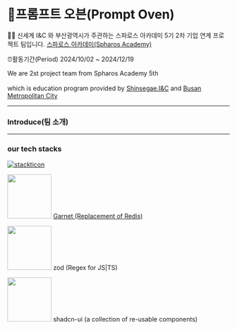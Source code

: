 # 🐤프롬프트 오븐(Prompt Oven)

 🙋‍♀️ 신세계 I&C 와 부산광역시가 주관하는 스파로스 아카데미 5기
2차 기업 연계 프로젝트 팀입니다.
[스파로스 아카데미(Spharos Academy)](https://swedu.spharosacademy.com/spharos_total.html)

⏰활동기간(Period) 2024/10/02 ~ 2024/12/19

We are 2st project team from Spharos Academy 5th <br></br> which is education program provided by [Shinsegae.I&C](https://shinsegae-inc.com/) and [Busan Metropolitan City](busan.go.kr) 
****
### Introduce(팀 소개)


****

### our tech stacks
[![stackticon](https://firebasestorage.googleapis.com/v0/b/stackticon-81399.appspot.com/o/images%2F1732863069435?alt=media&token=6dd8236c-13f8-48e2-9511-445c592e7a2c)](https://github.com/msdio/stackticon)

<img src="https://microsoft.github.io/garnet/img/garnet-logo-diamond.png" width="100"></img> [Garnet (Replacement of Redis)](https://github.com/microsoft/garnet)

<img src="https://zod.dev/logo.svg" width="100"></img> zod (Regex for JS|TS)

<img src="https://mediaresource.sfo2.digitaloceanspaces.com/wp-content/uploads/2024/04/20161105/shadcn-ui-logo-EF735EC0E5-seeklogo.com.png" width="100"></img> shadcn-ui (a collection of re-usable components)

